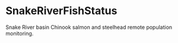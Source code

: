# SnakeRiverFishStatus
Snake River basin Chinook salmon and steelhead remote population monitoring.
